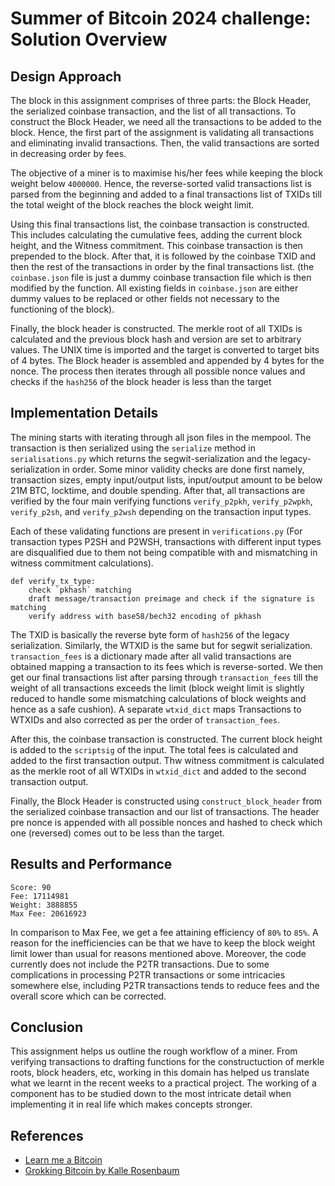 # Summer of Bitcoin 2024 challenge: Solution Overview

## Design Approach
The block in this assignment comprises of three parts: the Block Header, the serialized coinbase transaction, and the list of all transactions. To construct the Block Header, we need all the transactions to be added to the block. Hence, the first part of the assignment is validating all transactions and eliminating invalid transactions. Then, the valid transactions are sorted in decreasing order by fees. 

The objective of a miner is to maximise his/her fees while keeping the block weight below `4000000`. Hence, the reverse-sorted valid transactions list is parsed from the beginning and added to a final transactions list of TXIDs till the total weight of the block reaches the block weight limit. 

Using this final transactions list, the coinbase transaction is constructed. This includes calculating the cumulative fees, adding the current block height, and the Witness commitment. This coinbase transaction is then prepended to the block. After that, it is followed by the coinbase TXID and then the rest of the transactions in order by the final transactions list. (the `coinbase.json` file is just a dummy coinbase transaction file which is then modified by the function. All existing fields in `coinbase.json` are either dummy values to be replaced or other fields not necessary to the functioning of the block).

Finally, the block header is constructed. The merkle root of all TXIDs is calculated and the previous block hash and version are set to arbitrary values. The UNIX time is imported and the target is converted to target bits of 4 bytes. The Block header is assembled and appended by 4 bytes for the nonce. The process then iterates through all possible nonce values and checks if the `hash256` of the block header is less than the target

## Implementation Details
The mining starts with iterating through all json files in the mempool. The transaction is then serialized using the `serialize` method in `serialisations.py` which returns the segwit-serialization and the legacy-serialization in order. Some minor validity checks are done first namely, transaction sizes, empty input/output lists, input/output amount to be below 21M BTC, locktime, and double spending. After that, all transactions are verified by the four main verifying functions `verify_p2pkh`, `verify_p2wpkh`, `verify_p2sh`, and `verify_p2wsh` depending on the transaction input types. 

Each of these validating functions are present in `verifications.py` (For transaction types P2SH and P2WSH, transactions with different input types are disqualified due to them not being compatible with and mismatching in witness commitment calculations).

```
def verify_tx_type:
    check `pkhash` matching
    draft message/transaction preimage and check if the signature is matching
    verify address with base58/bech32 encoding of pkhash
```

The TXID is basically the reverse byte form of `hash256` of the legacy serialization. Similarly, the WTXID is the same but for segwit serialization. `transaction_fees` is a dictionary made after all valid transactions are obtained mapping a transaction to its fees which is reverse-sorted. We then get our final transactions list after parsing through `transaction_fees` till the weight of all transactions exceeds the limit (block weight limit is slightly reduced to handle some mismatching calculations of block weights and hence as a safe cushion). A separate `wtxid_dict` maps Transactions to WTXIDs and also corrected as per the order of `transaction_fees`.

After this, the coinbase transaction is constructed. The current block height is added to the `scriptsig` of the input. The total fees is calculated and added to the first transaction output. Thw witness commitment is calculated as the merkle root of all WTXIDs in `wtxid_dict` and added to the second transaction output. 

Finally, the Block Header is constructed using `construct_block_header` from the serialized coinbase transaction and our list of transactions. The header pre nonce is appended with all possible nonces and hashed to check which one (reversed) comes out to be less than the target.

## Results and Performance

```
Score: 90
Fee: 17114981
Weight: 3888855
Max Fee: 20616923
```

In comparison to Max Fee, we get a fee attaining efficiency of `80%` to `85%`. A reason for the inefficiencies can be that we have to keep the block weight limit lower than usual for reasons mentioned above. Moreover, the code currently does not include the P2TR transactions. Due to some complications in processing P2TR transactions or some intricacies somewhere else, including P2TR transactions tends to reduce fees and the overall score which can be corrected.

## Conclusion
This assignment helps us outline the rough workflow of a miner. From verifying transactions to drafting functions for the constructuction of merkle roots, block headers, etc, working in this domain has helped us translate what we learnt in the recent weeks to a practical project. The working of a component has to be studied down to the most intricate detail when implementing it in real life which makes concepts stronger.

## References
- [Learn me a Bitcoin](https://learnmeabitcoin.com/)
- [Grokking Bitcoin by Kalle Rosenbaum](https://rosenbaum.se/book/)
